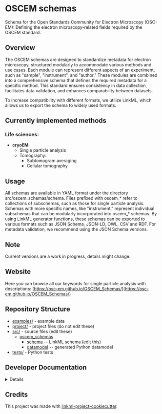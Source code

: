 
# OSCEM schemas
Schema for the Open Standards Community for Electron Microscopy (OSC-EM): Defining the electron microscopy-related fields required by the OSCEM standard.

## Overview
The OSCEM schemas are designed to standardize metadata for electron microscopy, structured modularly to accommodate various methods and use cases. Each module can represent different aspects of an experiment, such as "sample", "instrument", and "author." These modules are combined into a comprehensive schema that defines the required metadata for a specific method. This standard ensures consistency in data collection, facilitates data validation, and enhances comparability between datasets.

To increase compatibility with different formats, we utilize LinkML, which allows us to export the schema to widely used formats.

## Currently implemented methods
### Life sciences:
- **cryoEM**:
  - Single particle analysis
  - Tomography:
    - Subtomogram averaging
    - Cellular tomography

## Usage
All schemas are available in YAML format under the directory src/oscem_schemas/schema. Files prefixed with oscem_* refer to collections of subschemas, such as those for single particle analysis. Schemas with more specific names, like "instrument," represent individual subschemas that can be modularly incorporated into oscem_* schemas. By using LinkML generator functions, these schemas can be exported to various formats such as JSON Schema, JSON-LD, OWL, CSV and RDF. For metadata validation, we recommend using the JSON Schema versions.

## Note
Current versions are a work in progress, details might change.

## Website
Here you can browse all our keywords for single particle analysis with descriptions:
[https://osc-em.github.io/OSCEM_Schemas/](https://osc-em.github.io/OSCEM_Schemas/)

## Repository Structure

* [examples/](examples/) - example data
* [project/](project/) - project files (do not edit these)
* [src/](src/) - source files (edit these)
  * [oscem_schemas](src/oscem_schemas)
    * [schema](src/oscem_schemas/schema) -- LinkML schema
      (edit this)
    * [datamodel](src/oscem_schemas/datamodel) -- generated
      Python datamodel
* [tests/](tests/) - Python tests

## Developer Documentation

<details>
Use the `make` command to generate project artifacts:

* `make setup`: one-time setup
* `make all`: make everything
* `make deploy`: deploys site
* `make lint`: check syntax
* `make test`: run tests
* `make serve`: run docs locally on http://127.0.0.1:8000/oscem-schemas/
* `make clean` : remove generated files

</details>

## Credits

This project was made with
[linkml-project-cookiecutter](https://github.com/linkml/linkml-project-cookiecutter).
